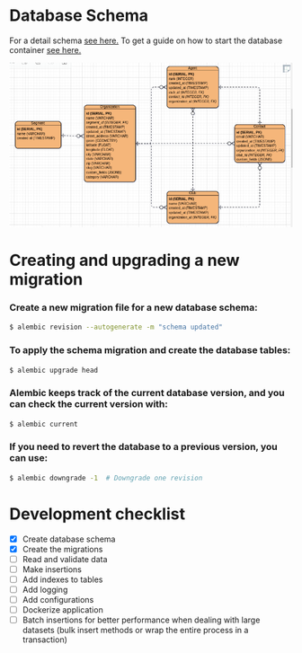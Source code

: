 # Database Schema

For a detail schema [see here.](docs/schema.md) To get a  guide on how to start the database container [see here.](docs/guide.md)

![database_schema](docs/database_schema.png)


# Creating and upgrading a new migration

### Create a new migration file for a new database schema:

```bash
$ alembic revision --autogenerate -m "schema updated"
```

### To apply the schema migration and create the database tables:

```bash
$ alembic upgrade head
```

### Alembic keeps track of the current database version, and you can check the current version with:

```bash
$ alembic current
```

### If you need to revert the database to a previous version, you can use:
```bash
$ alembic downgrade -1  # Downgrade one revision
```

# Development checklist

- [x] Create database schema 
- [x] Create the migrations 
- [ ] Read and validate data 
- [ ] Make insertions
- [ ] Add indexes to tables 
- [ ] Add logging 
- [ ] Add configurations 
- [ ] Dockerize application 
- [ ] Batch insertions for better performance when dealing with large datasets (bulk insert methods or wrap the entire process in a transaction)
